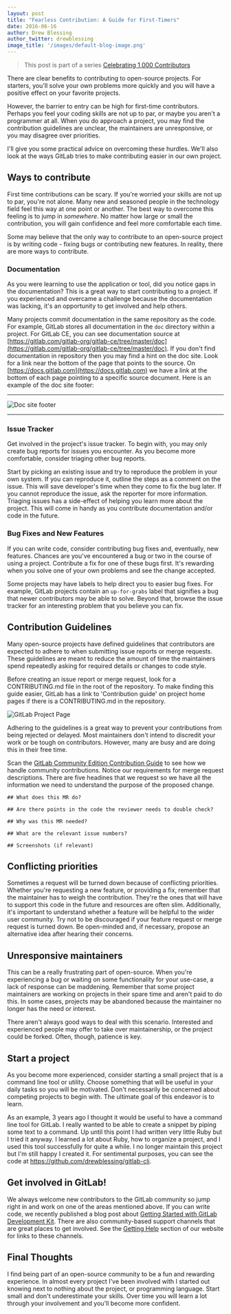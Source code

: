 ```yaml
---
layout: post
title: "Fearless Contribution: A Guide for First-Timers"
date: 2016-06-16
author: Drew Blessing
author_twitter: drewblessing
image_title: '/images/default-blog-image.png'
---
```


> This post is part of a series [Celebrating 1,000 Contributors][1k-post]

There are clear benefits to contributing to open-source projects. For starters,
you'll solve your own problems more quickly and you will have a positive effect
on your favorite projects.

However, the barrier to entry can be high for first-time contributors. Perhaps
you feel your coding skills are not up to par, or maybe you aren't a programmer
at all. When you do approach a project, you may find the contribution guidelines
are unclear, the maintainers are unresponsive, or you may disagree over
priorities.

I'll give you some practical advice on overcoming these hurdles. We'll also
look at the ways GitLab tries to make contributing easier in our own project.

<!-- more -->

## Ways to contribute

First time contributions can be scary. If you're worried your skills are not
up to par, you're not alone. Many new and seasoned people in the technology
field feel this way at one point or another. The best way to overcome this
feeling is to jump in *somewhere*. No matter how large or small the
contribution, you will gain confidence and feel more comfortable each time.

Some may believe that the only way to contribute to an open-source project is
by writing code - fixing bugs or contributing new features. In reality, there
are more ways to contribute.

### Documentation

As you were learning to use the application or tool, did you notice gaps in the
documentation? This is a great way to start contributing to a project. If you
experienced and overcame a challenge because the documentation was lacking,
it's an opportunity to get involved and help others.

Many projects commit documentation in the same repository as the code. For
example, GitLab stores all documentation in the `doc` directory within a
project. For GitLab CE, you can see documentation source at
[https://gitlab.com/gitlab-org/gitlab-ce/tree/master/doc](https://gitlab.com/gitlab-org/gitlab-ce/tree/master/doc).
If you don't find documentation in repository then you may find a hint on the
doc site. Look for a link near the bottom of the page that points to the source.
On [https://docs.gitlab.com](https://docs.gitlab.com) we have a link at the
bottom of each page pointing to a specific source document. Here is an example
of the doc site footer:

---

![Doc site footer](/images/first_time_contribution/doc_site_footer.png)

---

### Issue Tracker

Get involved in the project's issue tracker. To begin with, you may only create
bug reports for issues you encounter. As you become more comfortable, consider
triaging other bug reports.

Start by picking an existing issue and try to reproduce the problem in your own
system. If you can reproduce it, outline the steps as a comment on the issue.
This will save developer's time when they come to fix the bug later. If you
cannot reproduce the issue, ask the reporter for more information. Triaging
issues has a side-effect of helping you learn more about the project. This will
come in handy as you contribute documentation and/or code in the future.

### Bug Fixes and New Features

If you can write code, consider contributing bug fixes and, eventually, new
features. Chances are you've encountered a bug or two in the course of using
a project. Contribute a fix for one of these bugs first. It's
rewarding when you solve one of your own problems and see the change accepted.

Some projects may have labels to help direct you to easier bug fixes. For
example, GitLab projects contain an `up-for-grabs` label that signifies a
bug that newer contributors may be able to solve. Beyond that, browse the
issue tracker for an interesting problem that you believe you can fix.

## Contribution Guidelines

Many open-source projects have defined guidelines that contributors
are expected to adhere to when submitting issue reports or merge requests. These
guidelines are meant to reduce the amount of time the maintainers spend
repeatedly asking for required details or changes to code style.

Before creating an issue report or merge request, look for a CONTRIBUTING.md
file in the root of the repository. To make finding this guide easier, GitLab
has a link to 'Contribution guide' on project home pages if there is a
CONTRIBUTING.md in the repository.

![GitLab Project Page](/images/first_time_contribution/project_page.png)

Adhering to the guidelines is a great way to prevent your contributions from
being rejected or delayed. Most maintainers don't intend to discredit your
work or be tough on contributors. However, many are busy and are doing this
in their free time.

Scan the [GitLab Community Edition Contribution Guide][contrib-guide]
to see how we handle community contributions. Notice our requirements for
merge request descriptions. There are five headines that we request so we have
all the information we need to understand the purpose of the proposed change.

```
## What does this MR do?

## Are there points in the code the reviewer needs to double check?

## Why was this MR needed?

## What are the relevant issue numbers?

## Screenshots (if relevant)
```

## Conflicting priorities

Sometimes a request will be turned down because of conflicting priorities.
Whether you're requesting a new feature, or providing a fix, remember that the
maintainer has to weigh the contribution. They're the ones that will have to
support this code in the future and resources are often slim. Additionally,
it's important to understand whether a feature will be helpful to the wider
user community. Try not to be discouraged if your feature request or merge
request is turned down. Be open-minded and, if necessary, propose
an alternative idea after hearing their concerns.

## Unresponsive maintainers

This can be a really frustrating part of open-source. When you're experiencing
a bug or waiting on some functionality for your use-case, a lack of response
can be maddening. Remember that some project maintainers are working on projects
in their spare time and aren't paid to do this. In some cases, projects may be
abandoned because the maintainer no longer has the need or interest.

There aren't always good ways to deal with this scenario. Interested and
experienced people may offer to take over maintainership, or the project could
be forked. Often, though, patience is key.

## Start a project

As you become more experienced, consider starting a small project that is
a command line tool or utility. Choose something that will be useful in
your daily tasks so you will be motivated. Don't necessarily be concerned about
competing projects to begin with. The ultimate goal of this endeavor is to
learn.

As an example, 3 years ago I thought it would be useful to have a command line
tool for GitLab. I really wanted to be able to create a snippet by piping
some text to a command. Up until this point I had written very little Ruby
but I tried it anyway. I learned a lot about Ruby, how to organize a project,
and I used this tool successfully for quite a while. I no longer maintain this
project but I'm still happy I created it. For sentimental purposes, you can see
the code at https://github.com/drewblessing/gitlab-cli.

## Get involved in GitLab!

We always welcome new contributors to the GitLab community so jump right in and
work on one of the areas mentioned above. If you can write code, we recently
published a blog post about [Getting Started with GitLab Development Kit][gdk-post].
There are also community-based support channels that are great places to get
involved. See the [Getting Help][getting-help] section of our website for links
to these channels.

## Final Thoughts

I find being part of an open-source community to be a fun and rewarding
experience. In almost every project I've been involved with I started out
knowing next to nothing about the project, or programming language. Start small
and don't underestimate your skills. Over time you will learn a lot through
your involvement and you'll become more confident.

[1k-post]: https://about.gitlab.com/2016/05/24/1k-contributors/
[gdk-post]: https://about.gitlab.com/2016/06/08/getting-started-with-gitlab-development-kit/
[getting-help]: https://about.gitlab.com/getting-help/
[contrib-guide]: https://gitlab.com/gitlab-org/gitlab-ce/blob/master/CONTRIBUTING.md
